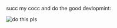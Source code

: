 succ my cocc and do the good devlopmint:

![do this pls](http://nvie.com/img/git-model@2x.png "Development model")